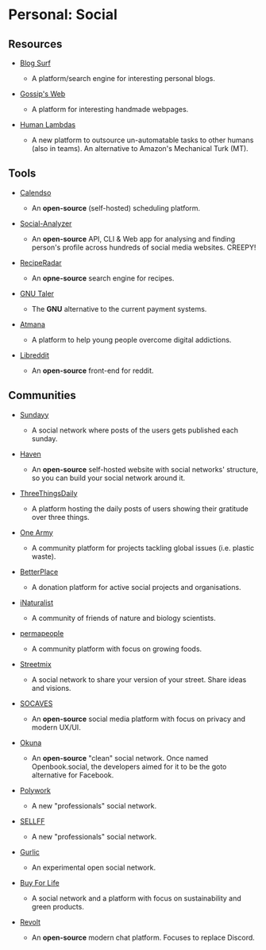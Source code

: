 # Personal: Social

## Resources

* [Blog Surf](https://blogsurf.io)
  
   * A platform/search engine for interesting personal blogs.

* [Gossip's Web](https://gossipsweb.net)
  
   * A platform for interesting handmade webpages.

* [Human Lambdas](https://www.humanlambdas.com)
  
   * A new platform to outsource un-automatable tasks to other humans (also in teams). An alternative to Amazon's Mechanical Turk (MT).

## Tools

* [Calendso](https://calendso.com)
  
   * An **open-source** (self-hosted) scheduling platform.

* [Social-Analyzer](https://github.com/qeeqbox/social-analyzer)
  
   * An **open-source** API, CLI & Web app for analysing and finding person's profile across hundreds of social media websites. CREEPY!

* [RecipeRadar](https://www.reciperadar.com)
  
   * An **opne-source** search engine for recipes.

* [GNU Taler](https://taler.net)
  
   * The **GNU** alternative to the current payment systems.

* [Atmana](https://atmana.org)
  
   * A platform to help young people overcome digital addictions.

* [Libreddit](https://github.com/spikecodes/libreddit)
  
   * An **open-source** front-end for reddit.

## Communities

* [Sundayy](https://www.sundayy.app)
  
   * A social network where posts of the users gets published each sunday.

* [Haven](https://havenweb.org)
  
   * An **open-source** self-hosted website with social networks' structure, so you can build your social network around it.

* [ThreeThingsDaily](https://threethingsdaily.xyz)
  
   * A platform hosting the daily posts of users showing their gratitude over three things.

* [One Army](https://www.onearmy.earth)
  
   - A community platform for projects tackling global issues (i.e. plastic waste).

* [BetterPlace](https://www.betterplace.org)
  
   * A donation platform for active social projects and organisations.

* [iNaturalist](https://www.inaturalist.org)
  
   * A community of friends of nature and biology scientists.

* [permapeople](https://permapeople.org)
  
   * A community platform with focus on growing foods.

* [Streetmix](https://streetmix.net)
  
   - A social network to share your version of your street. Share ideas and visions.
- [SOCAVES](https://github.com/Trigove/socaves)
  
   - An **open-source** social media platform with focus on privacy and modern UX/UI.

- [Okuna](https://github.com/OkunaOrg)
  
   - An **open-source** "clean" social network. Once named Openbook.social, the developers aimed for it to be the goto alternative for Facebook.

- [Polywork](https://www.polywork.com)
  
   - A new "professionals" social network.

- [SELLFF](https://sellff.com)
  
   - A new "professionals" social network.

- [Gurlic](https://gurlic.com)
  
   - An experimental open social network.

- [Buy For Life](https://www.buyforlife.com)
  
   - A social network and a platform with focus on sustainability and green products.

- [Revolt](https://github.com/revoltchat)
  
   - An **open-source** modern chat platform. Focuses to replace Discord.
